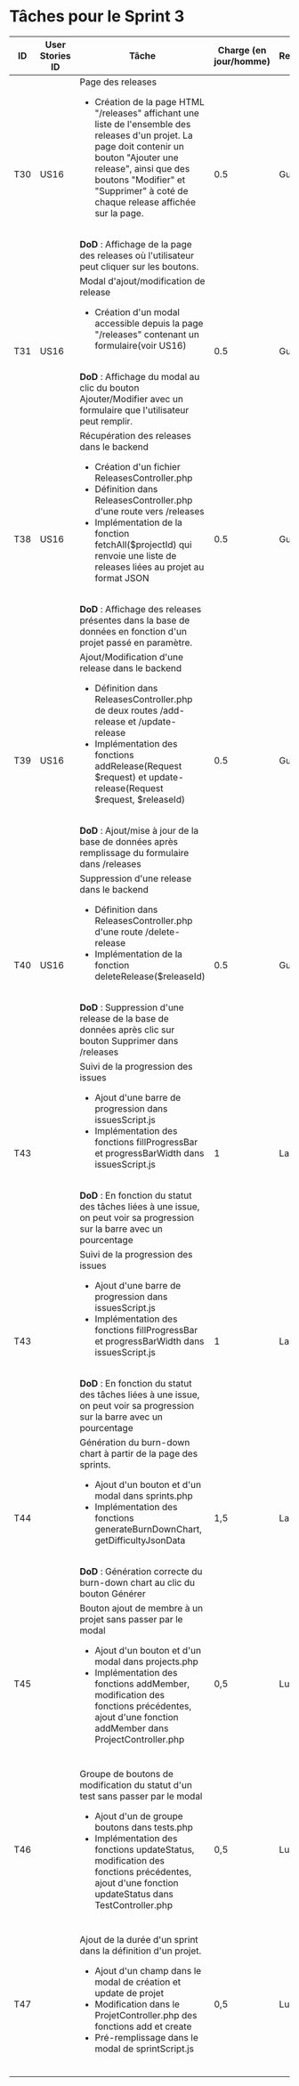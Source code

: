# Tâches pour le Sprint 3

| ID | User Stories ID | Tâche | Charge (en jour/homme)| Responsable | Dépendances | Etat |
| -- | --------------- | ------| ------ | ----------- | ----------- |------- |
| T30 | US16 | Page des releases <ul><li>Création de la page HTML "/releases" affichant une liste de l'ensemble des releases d'un projet. La page doit contenir un bouton "Ajouter une release", ainsi que des boutons "Modifier" et "Supprimer" à coté de chaque release affichée sur la page.</li></ul><br />**DoD** : Affichage de la page des  releases où l'utilisateur peut cliquer sur les boutons. | 0.5 | Guillaume | T38, T39, T40 | DONE |
| T31 | US16 | Modal d'ajout/modification de release <ul><li>Création d'un modal accessible depuis la page "/releases" contenant un formulaire(voir US16)</li></ul><br />**DoD** : Affichage du modal au clic du bouton Ajouter/Modifier avec un formulaire que l'utilisateur peut remplir.   | 0.5 | Guillaume | T38, T39, T40 | DONE |
| T38 | US16 | Récupération des releases dans le backend <ul><li>Création d'un fichier ReleasesController.php</li><li>Définition dans ReleasesController.php d'une route vers /releases</li><li>Implémentation de la fonction fetchAll($projectId) qui renvoie une liste de releases liées au projet au format JSON</li></ul><br />**DoD** : Affichage des releases présentes dans la base de données en fonction d'un projet passé en paramètre. | 0.5 | Guillaume |  | DONE |
| T39 | US16 | Ajout/Modification d'une release dans le backend <ul><li>Définition dans ReleasesController.php de deux routes /add-release et /update-release</li><li>Implémentation des fonctions addRelease(Request \$request) et update-release(Request \$request, $releaseId)</li></ul><br />**DoD** : Ajout/mise à jour de la base de données après remplissage du formulaire dans /releases| 0.5 | Guillaume |  | DONE |
| T40 | US16 | Suppression d'une release dans le backend <ul><li>Définition dans ReleasesController.php d'une route /delete-release</li><li>Implémentation de la fonction deleteRelease($releaseId)</li></ul><br />**DoD** : Suppression d'une release de la base de données après clic sur bouton Supprimer dans /releases| 0.5 | Guillaume |  | DONE | 
| T43 |  | Suivi de la progression des issues  <ul><li>Ajout d'une barre de progression dans issuesScript.js</li><li>Implémentation des fonctions fillProgressBar et progressBarWidth dans issuesScript.js</li></ul><br />**DoD** : En fonction du statut des tâches liées à une issue, on peut voir sa progression sur la barre avec un pourcentage | 1 | Laura | | DONE |
| T43 |  | Suivi de la progression des issues  <ul><li>Ajout d'une barre de progression dans issuesScript.js</li><li>Implémentation des fonctions fillProgressBar et progressBarWidth dans issuesScript.js</li></ul><br />**DoD** : En fonction du statut des tâches liées à une issue, on peut voir sa progression sur la barre avec un pourcentage | 1 | Laura | | DONE |
| T44 |  | Génération du burn-down chart à partir de la page des sprints. <ul><li>Ajout d'un bouton et d'un modal dans sprints.php</li><li>Implémentation des fonctions generateBurnDownChart, getDifficultyJsonData</li></ul><br />**DoD** : Génération correcte du burn-down chart au clic du bouton Générer | 1,5 | Laura | | DONE |
| T45 |  | Bouton ajout de membre à un projet sans passer par le modal <ul><li>Ajout d'un bouton et d'un modal dans projects.php</li><li>Implémentation des fonctions addMember, modification des fonctions précédentes, ajout d'une fonction addMember dans ProjectController.php</li></ul><br />| 0,5 | Lucie | | TODO |
| T46 |  | Groupe de boutons de modification du statut d'un test sans passer par le modal <ul><li>Ajout d'un de groupe boutons dans tests.php</li><li>Implémentation des fonctions updateStatus, modification des fonctions précédentes, ajout d'une fonction updateStatus dans TestController.php</li></ul><br />| 0,5 | Lucie | | DONE |
| T47 |  | Ajout de la durée d'un sprint dans la définition d'un projet.<ul><li>Ajout d'un champ dans le modal de création et update de projet</li><li>Modification dans le ProjetController.php des fonctions add et create</li><li>Pré-remplissage dans le modal de sprintScript.js </li></ul><br /> | 0,5 | Lucie | | TODO |


